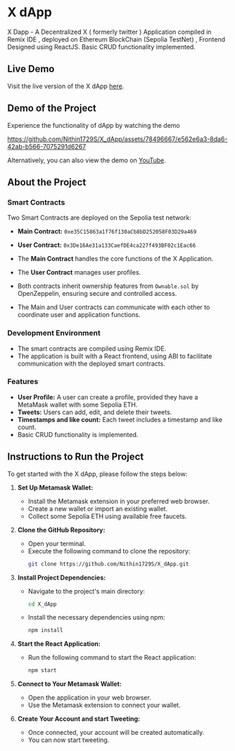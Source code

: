 # X dApp

X Dapp - A Decentralized X ( formerly twitter )  Application compiled in Remix IDE , deployed on Ethereum BlockChain (Sepolia TestNet) , Frontend Designed using ReactJS. Basic CRUD functionality implemented.

## Live Demo

Visit the live version of the X dApp [here](https://x-nine-gold.vercel.app).

## Demo of the Project
Experience the functionality of dApp by watching the demo





https://github.com/Nithin1729S/X_dApp/assets/78496667/e562e6a3-8da6-42ab-b566-7075291d6267








Alternatively, you can also view the demo on [YouTube](https://youtu.be/AS-ggfHOr1g).

## About the Project

### Smart Contracts
Two Smart Contracts are deployed on the Sepolia test network:
- **Main Contract:** `0xe35C15863a1f76f130aCb8bD252058F03D29a469`
- **User Contract:** `0x3De16Ae31a133CaefDE4ca227f493BF02c1Eac66`

- The **Main Contract** handles the core functions of the X Application.
- The **User Contract** manages user profiles.
- Both contracts inherit ownership features from `Ownable.sol` by OpenZeppelin, ensuring secure and controlled access.
- The Main and User contracts can communicate with each other to coordinate user and application functions.

### Development Environment
- The smart contracts are compiled using Remix IDE.
- The application is built with a React frontend, using ABI to facilitate communication with the deployed smart contracts.

### Features
- **User Profile:** A user can create a profile, provided they have a MetaMask wallet with some Sepolia ETH.
- **Tweets:** Users can add, edit, and delete their tweets.
- **Timestamps and like count:** Each tweet includes a timestamp and like count.
- Basic CRUD functionality is implemented.


## Instructions to Run the Project

To get started with the X dApp, please follow the steps below:

1. **Set Up Metamask Wallet:**
    - Install the Metamask extension in your preferred web browser.
    - Create a new wallet or import an existing wallet.
    - Collect some Sepolia ETH using available free faucets.

2. **Clone the GitHub Repository:**
    - Open your terminal.
    - Execute the following command to clone the repository:
      ```bash
      git clone https://github.com/Nithin1729S/X_dApp.git
      ```

3. **Install Project Dependencies:**
    - Navigate to the project's main directory:
      ```bash
      cd X_dApp
      ```
    - Install the necessary dependencies using npm:
      ```bash
      npm install
      ```

4. **Start the React Application:**
    - Run the following command to start the React application:
      ```bash
      npm start
      ```

5. **Connect to Your Metamask Wallet:**
    - Open the application in your web browser.
    - Use the Metamask extension to connect your wallet.

6. **Create Your Account and start Tweeting:**
    - Once connected, your account will be created automatically.
    - You can now start tweeting.

